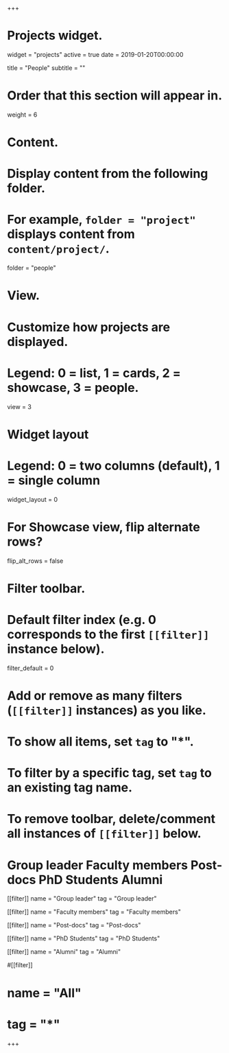 +++
# Projects widget.
widget = "projects"
active = true
date = 2019-01-20T00:00:00

title = "People"
subtitle = ""

# Order that this section will appear in.
weight = 6

# Content.
# Display content from the following folder.
# For example, `folder = "project"` displays content from `content/project/`.
folder = "people"

# View.
# Customize how projects are displayed.
# Legend: 0 = list, 1 = cards, 2 = showcase, 3 = people.
view = 3

# Widget layout
# Legend: 0 = two columns (default), 1 = single column
widget_layout = 0

# For Showcase view, flip alternate rows?
flip_alt_rows = false

# Filter toolbar.

# Default filter index (e.g. 0 corresponds to the first `[[filter]]` instance below).
filter_default = 0

# Add or remove as many filters (`[[filter]]` instances) as you like.
# To show all items, set `tag` to "*".
# To filter by a specific tag, set `tag` to an existing tag name.
# To remove toolbar, delete/comment all instances of `[[filter]]` below.
# Group leader Faculty members Post-docs PhD Students Alumni

[[filter]]
  name = "Group leader"
  tag = "Group leader"
  
[[filter]]
  name = "Faculty members"
  tag = "Faculty members"

[[filter]]
  name = "Post-docs"
  tag = "Post-docs"
  
[[filter]]
  name = "PhD Students"
  tag = "PhD Students"

[[filter]]
  name = "Alumni"
  tag = "Alumni"

#[[filter]]
#  name = "All"
#  tag = "*"

+++

